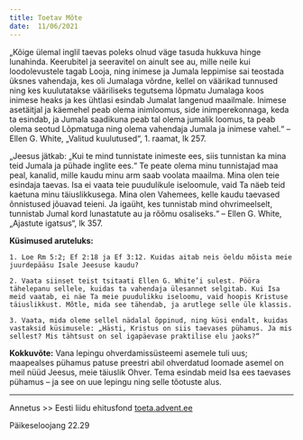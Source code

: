 ```yaml
---
title: Toetav Mõte  
date:  11/06/2021  
---
```


„Kõige ülemal inglil taevas poleks olnud väge tasuda hukkuva hinge lunahinda. Keerubitel ja seeravitel on ainult see au, mille neile kui loodolevustele tagab Looja, ning inimese ja Jumala leppimise sai teostada üksnes vahendaja, kes oli Jumalaga võrdne, kellel on väärikad tunnused ning kes kuulutatakse vääriliseks tegutsema lõpmatu Jumalaga koos inimese heaks ja kes ühtlasi esindab Jumalat langenud maailmale. Inimese asetäitjal ja käemehel peab olema inimloomus, side inimperekonnaga, keda ta esindab, ja Jumala saadikuna peab tal olema jumalik loomus, ta peab olema seotud Lõpmatuga ning olema vahendaja Jumala ja inimese vahel.“ – Ellen G. White, „Valitud kuulutused“, 1. raamat, lk 257.

„Jeesus jätkab: „Kui te mind tunnistate inimeste ees, siis tunnistan ka mina teid Jumala ja pühade inglite ees.“ Te peate olema minu tunnistajad maa peal, kanalid, mille kaudu minu arm saab voolata maailma. Mina olen teie esindaja taevas. Isa ei vaata teie puudulikule iseloomule, vaid Ta näeb teid kaetuna minu täiuslikkusega. Mina olen Vahemees, kelle kaudu taevased õnnistused jõuavad teieni. Ja igaüht, kes tunnistab mind ohvrimeelselt, tunnistab Jumal kord lunastatute au ja rõõmu osaliseks.“ – Ellen G. White, „Ajastute igatsus“, lk 357.

**Küsimused aruteluks:**

`1. Loe Rm 5:2; Ef 2:18 ja Ef 3:12. Kuidas aitab neis öeldu mõista meie juurdepääsu Isale Jeesuse kaudu?`

`2. Vaata siinset teist tsitaati Ellen G. White’i sulest. Pööra tähelepanu sellele, kuidas ta vahendaja ülesannet selgitab. Kui Isa meid vaatab, ei näe Ta meie puudulikku iseloomu, vaid hoopis Kristuse täiuslikkust. Mõtle, mida see tähendab, ja arutlege selle üle klassis.`

`3. Vaata, mida oleme sellel nädalal õppinud, ning küsi endalt, kuidas vastaksid küsimusele: „Hästi, Kristus on siis taevases pühamus. Ja mis sellest? Mis tähtsust on sel igapäevase praktilise elu jaoks?“`

**Kokkuvõte:** Vana lepingu ohverdamissüsteemi asemele tuli uus; maapealses pühamus patuse preestri abil ohverdatud loomade asemel on meil nüüd Jeesus, meie täiuslik Ohver. Tema esindab meid Isa ees taevases pühamus – ja see on uue lepingu ning selle tõotuste alus.

---

Annetus >> Eesti liidu ehitusfond [toeta.advent.ee](https://toeta.advent.ee/)   

Päikeseloojang 22.29
